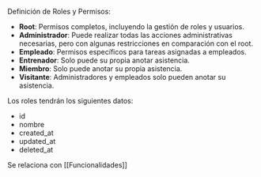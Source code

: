 Definición de Roles y Permisos:

- **Root**: Permisos completos, incluyendo la gestión de roles y usuarios.
- **Administrador**: Puede realizar todas las acciones administrativas necesarias, pero con algunas restricciones en comparación con el root.
- **Empleado**: Permisos específicos para tareas asignadas a empleados.
- **Entrenador**: Solo puede su propia anotar asistencia.
- **Miembro**: Solo puede anotar su propia asistencia.
- **Visitante**: Administradores y empleados solo pueden anotar su asistencia.

Los roles tendrán los siguientes datos:
- id
- nombre
- created_at
- updated_at
- deleted_at

Se relaciona con [[Funcionalidades]]
